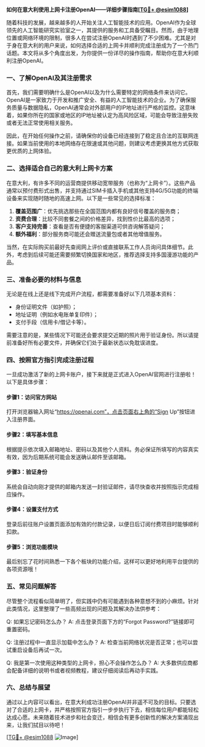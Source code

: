**如何在意大利使用上网卡注册OpenAI——详细步骤指南[[TG💪+ @esim1088](https://t.me/s/esim1088)]**

随着科技的发展，越来越多的人开始关注人工智能技术的应用。OpenAI作为全球领先的人工智能研究实验室之一，其提供的服务和工具备受瞩目。然而，由于地理位置或网络环境的限制，很多人在尝试注册OpenAI时遇到了不少困难。尤其是对于身在意大利的用户来说，如何选择合适的上网卡并顺利完成注册成为了一个热门话题。本文将从多个角度出发，为你提供一份详尽的操作指南，帮助你在意大利顺利注册OpenAI。

### 一、了解OpenAI及其注册需求

首先，我们需要明确什么是OpenAI以及为什么需要特定的网络条件来访问它。OpenAI是一家致力于开发和推广安全、有益的人工智能技术的企业。为了确保服务质量与数据隐私，OpenAI通常会对外部用户的IP地址进行严格的监控。这意味着，如果你所在的国家或地区的IP地址被认定为高风险区域，可能会导致注册失败或者无法正常使用相关服务。

因此，在开始任何操作之前，请确保你的设备已经连接到了稳定且合法的互联网连接。如果当前使用的本地网络存在限速或其他问题，则建议考虑更换其他方式获取更优质的上网体验。

### 二、选择适合自己的意大利上网卡方案

在意大利，有许多不同的运营商提供移动宽带服务（也称为“上网卡”）。这些产品通常以预付费形式出售，并支持通过SIM卡插入手机或其他支持4G/5G功能的终端设备来实现随时随地的高速上网。以下是一些常见的选择标准：

1. **覆盖范围广**：优先挑选那些在全国范围内都有良好信号覆盖的服务商；
2. **资费合理**：比较不同套餐之间的价格差异，找到性价比最高的选项；
3. **客户支持完善**：查看是否有便捷的客服渠道可供咨询解答疑问；
4. **额外福利**：部分服务商可能还会赠送流量包或者其他增值服务。

当然，在实际购买前最好先查阅网上评价或直接联系工作人员询问具体细节。此外，考虑到后续可能还需要频繁切换国家和地区，推荐选择支持多国漫游功能的产品。

### 三、准备必要的材料与信息

无论是在线上还是线下完成开户流程，都需要准备好以下几项基本资料：

- 身份证明文件（如护照）；
- 地址证明（例如水电账单复印件）；
- 支付手段（信用卡/借记卡等）。

需要注意的是，某些情况下可能还会要求提交近期的照片用于验证身份。所以请提前准备好所有必要文件，并确保它们处于最新状态以免耽误进度。

### 四、按照官方指引完成注册过程

一旦成功激活了新的上网卡账户，接下来就是正式进入OpenAI官网进行注册啦！以下是具体步骤：

#### 步骤1：访问官方网站
打开浏览器输入网址“https://openai.com”，点击页面右上角的“Sign Up”按钮进入注册界面。

#### 步骤2：填写基本信息
根据提示依次填入邮箱地址、密码以及其他个人资料。务必保证所填写的内容真实有效，因为后期系统可能会发送确认邮件至该邮箱。

#### 步骤3：验证身份
系统会自动向刚才提供的邮箱内发送一封验证邮件，请尽快查收并按照指示完成相应操作。

#### 步骤4：设置支付方式
登录后前往账户设置页面添加有效的付款记录，以便日后订阅付费项目时能够顺利扣款。

#### 步骤5：浏览功能模块
最后别忘了花时间熟悉一下各个板块的功能介绍，这样可以更好地利用平台提供的各项资源哦！

### 五、常见问题解答

尽管整个流程看似简单明了，但实践中仍有可能遇到各种意想不到的小麻烦。针对此类情况，这里整理了一些高频出现的问题及其解决办法供参考：

Q: 如果忘记密码怎么办？
A: 点击登录页面下方的“Forgot Password?”链接即可重置密码。

Q: 注册过程中一直显示加载中怎么办？
A: 检查当前网络状况是否正常；也可以尝试重启设备后再试一次。

Q: 我是第一次使用这种类型的上网卡，担心不会操作怎么办？
A: 大多数供应商都会配备详细的说明书或者视频教程，建议仔细阅读后再动手实践。

### 六、总结与展望

通过以上内容可以看出，在意大利成功注册OpenAI并非遥不可及的目标。只要选对了合适的上网卡，并严格按照官方指引一步步执行下去，相信每位用户都能轻松达成心愿。未来随着技术进步和社会变迁，相信会有更多创新性的解决方案涌现出来，让我们拭目以待吧！

[[TG💪+ @esim1088](https://t.me/s/esim1088) ![Image](https://i.postimg.cc/4NQfJmqS/Snipaste-2025-05-13-00-14-12.png)]